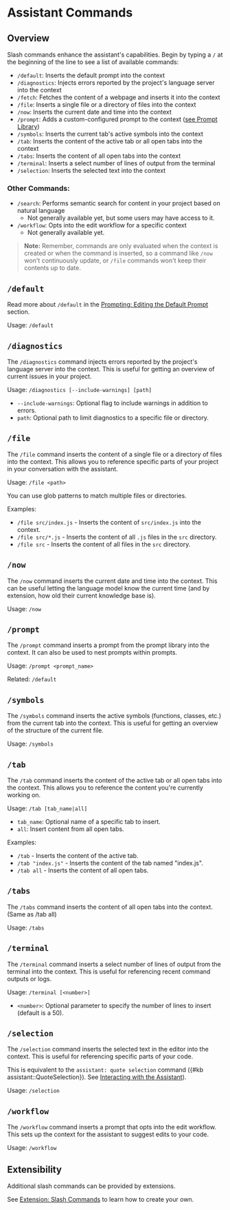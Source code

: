 # Assistant Commands

## Overview

Slash commands enhance the assistant's capabilities. Begin by typing a `/` at the beginning of the line to see a list of available commands:

- `/default`: Inserts the default prompt into the context
- `/diagnostics`: Injects errors reported by the project's language server into the context
- `/fetch`: Fetches the content of a webpage and inserts it into the context
- `/file`: Inserts a single file or a directory of files into the context
- `/now`: Inserts the current date and time into the context
- `/prompt`: Adds a custom-configured prompt to the context ([see Prompt Library](./prompting#prompt-library))
- `/symbols`: Inserts the current tab's active symbols into the context
- `/tab`: Inserts the content of the active tab or all open tabs into the context
- `/tabs`: Inserts the content of all open tabs into the context
- `/terminal`: Inserts a select number of lines of output from the terminal
- `/selection`: Inserts the selected text into the context

### Other Commands:

- `/search`: Performs semantic search for content in your project based on natural language
  - Not generally available yet, but some users may have access to it.
- `/workflow`: Opts into the edit workflow for a specific context
  - Not generally available yet.

> **Note:** Remember, commands are only evaluated when the context is created or when the command is inserted, so a command like `/now` won't continuously update, or `/file` commands won't keep their contents up to date.

## `/default`

Read more about `/default` in the [Prompting: Editing the Default Prompt](./prompting.md#default-prompt) section.

Usage: `/default`

## `/diagnostics`

The `/diagnostics` command injects errors reported by the project's language server into the context. This is useful for getting an overview of current issues in your project.

Usage: `/diagnostics [--include-warnings] [path]`

- `--include-warnings`: Optional flag to include warnings in addition to errors.
- `path`: Optional path to limit diagnostics to a specific file or directory.

## `/file`

The `/file` command inserts the content of a single file or a directory of files into the context. This allows you to reference specific parts of your project in your conversation with the assistant.

Usage: `/file <path>`

You can use glob patterns to match multiple files or directories.

Examples:

- `/file src/index.js` - Inserts the content of `src/index.js` into the context.
- `/file src/*.js` - Inserts the content of all `.js` files in the `src` directory.
- `/file src` - Inserts the content of all files in the `src` directory.

## `/now`

The `/now` command inserts the current date and time into the context. This can be useful letting the language model know the current time (and by extension, how old their current knowledge base is).

Usage: `/now`

## `/prompt`

The `/prompt` command inserts a prompt from the prompt library into the context. It can also be used to nest prompts within prompts.

Usage: `/prompt <prompt_name>`

Related: `/default`

## `/symbols`

The `/symbols` command inserts the active symbols (functions, classes, etc.) from the current tab into the context. This is useful for getting an overview of the structure of the current file.

Usage: `/symbols`

## `/tab`

The `/tab` command inserts the content of the active tab or all open tabs into the context. This allows you to reference the content you're currently working on.

Usage: `/tab [tab_name|all]`

- `tab_name`: Optional name of a specific tab to insert.
- `all`: Insert content from all open tabs.

Examples:

- `/tab` - Inserts the content of the active tab.
- `/tab "index.js"` - Inserts the content of the tab named "index.js".
- `/tab all` - Inserts the content of all open tabs.

## `/tabs`

The `/tabs` command inserts the content of all open tabs into the context. (Same as /tab all)

Usage: `/tabs`

## `/terminal`

The `/terminal` command inserts a select number of lines of output from the terminal into the context. This is useful for referencing recent command outputs or logs.

Usage: `/terminal [<number>]`

- `<number>`: Optional parameter to specify the number of lines to insert (default is a 50).

## `/selection`

The `/selection` command inserts the selected text in the editor into the context. This is useful for referencing specific parts of your code.

This is equivalent to the `assistant: quote selection` command ({#kb assistant::QuoteSelection}). See [Interacting with the Assistant](./assistant-panel.md#interacting-with-the-assistant)).

Usage: `/selection`

## `/workflow`

The `/workflow` command inserts a prompt that opts into the edit workflow. This sets up the context for the assistant to suggest edits to your code.

Usage: `/workflow`

## Extensibility

Additional slash commands can be provided by extensions.

See [Extension: Slash Commands](../extensions/slash-commands.md) to learn how to create your own.

